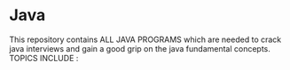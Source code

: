 # Java
This repository contains ALL JAVA PROGRAMS which are needed to crack java interviews and gain a good grip on the java fundamental concepts.
TOPICS INCLUDE : 
